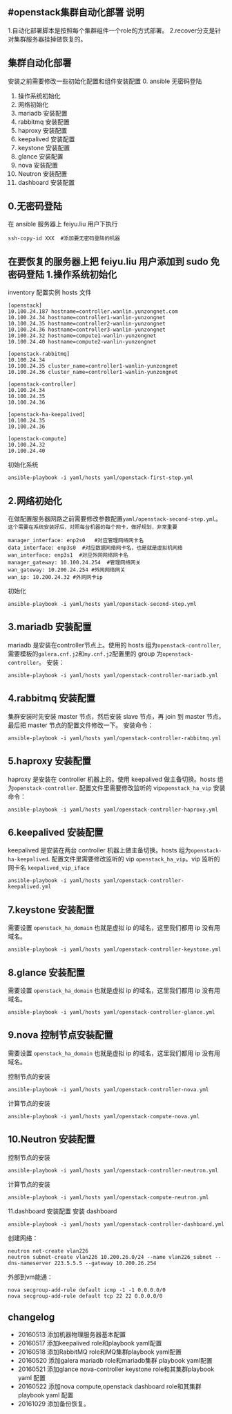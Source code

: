 #openstack集群自动化部署
说明
-------
1.自动化部署脚本是按照每个集群组件一个role的方式部署。
2.recover分支是针对集群服务器挂掉做恢复的。

集群自动化部署
-------
安装之前需要修改一些初始化配置和组件安装配置
0. ansible 无密码登陆
1. 操作系统初始化
2. 网络初始化
3. mariadb 安装配置
4. rabbitmq 安装配置
5. haproxy 安装配置
6. keepalived 安装配置
7. keystone 安装配置
8. glance 安装配置
9. nova 安装配置
10. Neutron 安装配置
11. dashboard 安装配置

0.无密码登陆
------
在 ansible 服务器上 feiyu.liu 用户下执行

	ssh-copy-id XXX  #添加要无密码登陆的机器
在要恢复的服务器上把 feiyu.liu 用户添加到 sudo 免密码登陆
1.操作系统初始化
------
inventory 配置实例 hosts 文件

	[openstack]
	10.100.24.187 hostname=controller.wanlin.yunzongnet.com
	10.100.24.34 hostname=controller1-wanlin-yunzongnet
	10.100.24.35 hostname=controller2-wanlin-yunzongnet
	10.100.24.36 hostname=controller3-wanlin-yunzongnet
	10.100.24.32 hostname=compute1-wanlin-yunzongnet
	10.100.24.40 hostname=compute2-wanlin-yunzongnet

	[openstack-rabbitmq]
	10.100.24.34
	10.100.24.35 cluster_name=controller1-wanlin-yunzongnet
	10.100.24.36 cluster_name=controller1-wanlin-yunzongnet

	[openstack-controller]
	10.100.24.34
	10.100.24.35
	10.100.24.36

	[openstack-ha-keepalived]
	10.100.24.35
	10.100.24.36

	[openstack-compute]
	10.100.24.32
	10.100.24.40
初始化系统
   
	ansible-playbook -i yaml/hosts yaml/openstack-first-step.yml

2.网络初始化
------
在做配置服务器网路之前需要修改参数配置`yaml/openstack-second-step.yml`。
`这个需要在系统安装好后，对照每台机器的每个网卡，做好规划，非常重要`

```
manager_interface: enp2s0   #对应管理网络网卡名
data_interface: enp3s0  #对应数据网络网卡名，也是就是虚拟机网络
wan_interface: enp3s1  #对应外网网络网卡名
manager_gateway: 10.100.24.254  #管理网络网关
wan_gateway: 10.200.24.254 #外网网络网关
wan_ip: 10.200.24.32 #外网网卡ip
```
初始化
    
    ansible-playbook -i yaml/hosts yaml/openstack-second-step.yml

3.mariadb 安装配置
------
mariadb 是安装在controller节点上。使用的 hosts 组为`openstack-controller`, 需要模板的`galera.cnf.j2`和`my.cnf.j2`配置里的 group 为`openstack-controller`。 
安装：
        
	ansible-playbook -i yaml/hosts yaml/openstack-controller-mariadb.yml

4.rabbitmq 安装配置
------
集群安装时先安装 master 节点，然后安装 slave 节点，再 join 到 master 节点。最后把 master 节点的配置文件修改一下。
安装命令：
        
	ansible-playbook -i yaml/hosts yaml/openstack-controller-rabbitmq.yml

5.haproxy 安装配置
------
haproxy 是安装在 controller 机器上的。使用 keepalived 做主备切换。hosts 组为`openstack-controller`. 配置文件里需要修改监听的 vip`openstack_ha_vip`
安装命令：

	ansible-playbook -i yaml/hosts yaml/openstack-controller-haproxy.yml

6.keepalived 安装配置
------
keepalived 是安装在两台 controller 机器上做主备切换。hosts 组为`openstack-ha-keepalived`. 配置文件里需要修改监听的 vip `openstack_ha_vip`。vip 监听的网卡名 `keepalived_vip_iface`

	ansible-playbook -i yaml/hosts yaml/openstack-controller-keepalived.yml

7.keystone 安装配置
------
需要设置 `openstack_ha_domain` 也就是虚拟 ip 的域名，这里我们都用 ip 没有用域名。

	ansible-playbook -i yaml/hosts yaml/openstack-controller-keystone.yml
	
8.glance 安装配置
------
需要设置 `openstack_ha_domain` 也就是虚拟 ip 的域名，这里我们都用 ip 没有用域名。

	ansible-playbook -i yaml/hosts yaml/openstack-controller-glance.yml
	
9.nova 控制节点安装配置
------
需要设置 `openstack_ha_domain` 也就是虚拟 ip 的域名，这里我们都用 ip 没有用域名。

控制节点的安装

	ansible-playbook -i yaml/hosts yaml/openstack-controller-nova.yml
	
计算节点的安装

	ansible-playbook -i yaml/hosts yaml/openstack-compute-nova.yml
	
10.Neutron 安装配置
------
控制节点的安装

	ansible-playbook -i yaml/hosts yaml/openstack-controller-neutron.yml
	
计算节点的安装

	ansible-playbook -i yaml/hosts yaml/openstack-compute-neutron.yml
	
11.dashboard 安装配置
安装 dashboard

	ansible-playbook -i yaml/hosts yaml/openstack-controller-dashboard.yml

创建网络：

	neutron net-create vlan226
	neutron subnet-create vlan226 10.200.26.0/24 --name vlan226_subnet --dns-nameserver 223.5.5.5 --gateway 10.200.26.254

外部到vm能通：

	nova secgroup-add-rule default icmp -1 -1 0.0.0.0/0
	nova secgroup-add-rule default tcp 22 22 0.0.0.0/0


changelog
--------

- 20160513 添加机器物理服务器基本配置
- 20160517 添加keepalived role和playbook yaml配置
- 20160518 添加RabbitMQ role和MQ集群playbook yaml配置
- 20160520 添加galera mariadb role和mariadb集群 playbook yaml配置
- 20160521 添加glance nova-controller keystone role和其集群playbook yaml 配置
- 20160522 添加nova compute,openstack dashboard role和其集群playbook yaml 配置
- 20161029 添加备份恢复。




